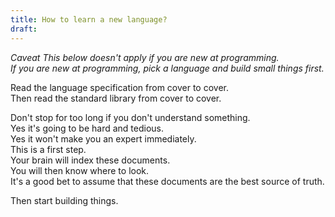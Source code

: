 ```yaml
---
title: How to learn a new language?
draft:
---
```

*Caveat* 
*This below doesn't apply if you are new at programming.*  
*If you are new at programming, pick a language and build small things first.*  

Read the language specification from cover to cover.  
Then read the standard library from cover to cover.  

Don't stop for too long if you don't understand something.  
Yes it's going to be hard and tedious.  
Yes it won't make you an expert immediately.  
This is a first step.  
Your brain will index these documents.   
You will then know where to look.   
It's a good bet to assume that these documents are the best source of truth.  

Then start building things.